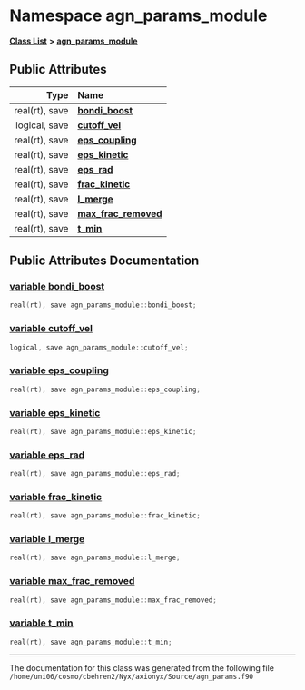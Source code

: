 
# Namespace agn\_params\_module


[**Class List**](annotated.md) **>** [**agn\_params\_module**](namespaceagn__params__module.md)


















## Public Attributes

| Type | Name |
| ---: | :--- |
|  real(rt), save | [**bondi\_boost**](namespaceagn__params__module.md#variable-bondi-boost)  <br> |
|  logical, save | [**cutoff\_vel**](namespaceagn__params__module.md#variable-cutoff-vel)  <br> |
|  real(rt), save | [**eps\_coupling**](namespaceagn__params__module.md#variable-eps-coupling)  <br> |
|  real(rt), save | [**eps\_kinetic**](namespaceagn__params__module.md#variable-eps-kinetic)  <br> |
|  real(rt), save | [**eps\_rad**](namespaceagn__params__module.md#variable-eps-rad)  <br> |
|  real(rt), save | [**frac\_kinetic**](namespaceagn__params__module.md#variable-frac-kinetic)  <br> |
|  real(rt), save | [**l\_merge**](namespaceagn__params__module.md#variable-l-merge)  <br> |
|  real(rt), save | [**max\_frac\_removed**](namespaceagn__params__module.md#variable-max-frac-removed)  <br> |
|  real(rt), save | [**t\_min**](namespaceagn__params__module.md#variable-t-min)  <br> |










## Public Attributes Documentation


### <a href="#variable-bondi-boost" id="variable-bondi-boost">variable bondi\_boost </a>


```cpp
real(rt), save agn_params_module::bondi_boost;
```



### <a href="#variable-cutoff-vel" id="variable-cutoff-vel">variable cutoff\_vel </a>


```cpp
logical, save agn_params_module::cutoff_vel;
```



### <a href="#variable-eps-coupling" id="variable-eps-coupling">variable eps\_coupling </a>


```cpp
real(rt), save agn_params_module::eps_coupling;
```



### <a href="#variable-eps-kinetic" id="variable-eps-kinetic">variable eps\_kinetic </a>


```cpp
real(rt), save agn_params_module::eps_kinetic;
```



### <a href="#variable-eps-rad" id="variable-eps-rad">variable eps\_rad </a>


```cpp
real(rt), save agn_params_module::eps_rad;
```



### <a href="#variable-frac-kinetic" id="variable-frac-kinetic">variable frac\_kinetic </a>


```cpp
real(rt), save agn_params_module::frac_kinetic;
```



### <a href="#variable-l-merge" id="variable-l-merge">variable l\_merge </a>


```cpp
real(rt), save agn_params_module::l_merge;
```



### <a href="#variable-max-frac-removed" id="variable-max-frac-removed">variable max\_frac\_removed </a>


```cpp
real(rt), save agn_params_module::max_frac_removed;
```



### <a href="#variable-t-min" id="variable-t-min">variable t\_min </a>


```cpp
real(rt), save agn_params_module::t_min;
```



------------------------------
The documentation for this class was generated from the following file `/home/uni06/cosmo/cbehren2/Nyx/axionyx/Source/agn_params.f90`